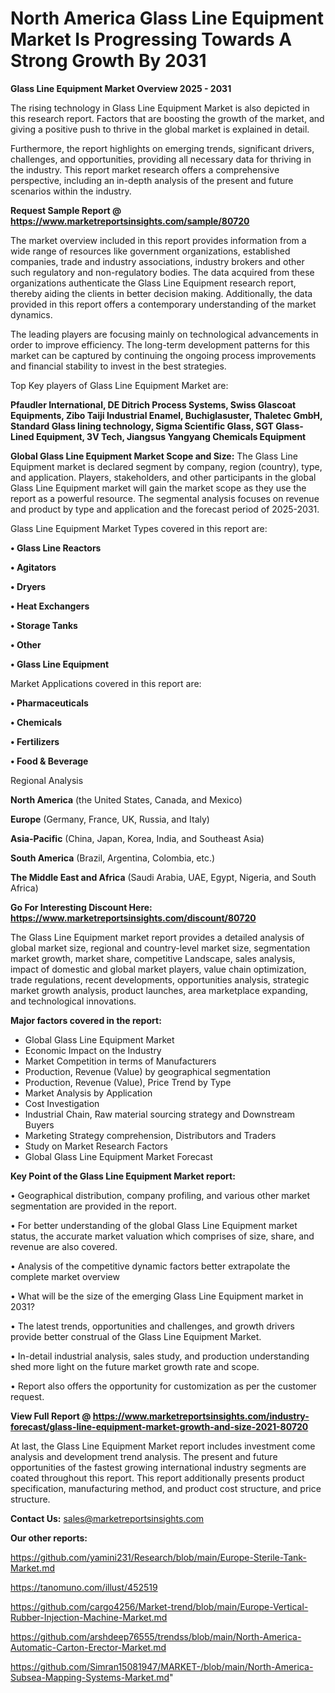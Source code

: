 # North America Glass Line Equipment Market Is Progressing Towards A Strong Growth By 2031

<Strong> Glass Line Equipment Market Overview 2025 - 2031</strong>

The rising technology in Glass Line Equipment Market is also depicted in this research report. Factors that are boosting the growth of the market, and giving a positive push to thrive in the global market is explained in detail.

Furthermore, the report highlights on emerging trends, significant drivers, challenges, and opportunities, providing all necessary data for thriving in the industry. This report market research offers a comprehensive perspective, including an in-depth analysis of the present and future scenarios within the industry.

<strong>Request Sample Report @ <a href=https://www.marketreportsinsights.com/sample/80720>https://www.marketreportsinsights.com/sample/80720</a></strong>

The market overview included in this report provides information from a wide range of resources like government organizations, established companies, trade and industry associations, industry brokers and other such regulatory and non-regulatory bodies. The data acquired from these organizations authenticate the Glass Line Equipment research report, thereby aiding the clients in better decision making. Additionally, the data provided in this report offers a contemporary understanding of the market dynamics.

The leading players are focusing mainly on technological advancements in order to improve efficiency. The long-term development patterns for this market can be captured by continuing the ongoing process improvements and financial stability to invest in the best strategies.

Top Key players of Glass Line Equipment Market are:

<strong>Pfaudler International, DE Ditrich Process Systems, Swiss Glascoat Equipments, Zibo Taiji Industrial Enamel, Buchiglasuster, Thaletec GmbH, Standard Glass lining technology, Sigma Scientific Glass, SGT Glass-Lined Equipment, 3V Tech, Jiangsus Yangyang Chemicals Equipment</strong>

<strong><b>Global Glass Line Equipment Market Scope and Size:</b></strong>
The Glass Line Equipment market is declared segment by company, region (country), type, and application. Players, stakeholders, and other participants in the global Glass Line Equipment market will gain the market scope as they use the report as a powerful resource. The segmental analysis focuses on revenue and product by type and application and the forecast period of 2025-2031.

Glass Line Equipment Market Types covered in this report are:

<strong>• Glass Line Reactors

• Agitators

• Dryers

• Heat Exchangers

• Storage Tanks

• Other

• Glass Line Equipment</strong>

Market Applications covered in this report are:

<strong>• Pharmaceuticals

• Chemicals

• Fertilizers

• Food & Beverage</strong> 

Regional Analysis

<strong>North America</strong> (the United States, Canada, and Mexico)

<strong>Europe</strong> (Germany, France, UK, Russia, and Italy)

<strong>Asia-Pacific</strong> (China, Japan, Korea, India, and Southeast Asia)

<strong>South America</strong> (Brazil, Argentina, Colombia, etc.)

<strong>The Middle East and Africa</strong> (Saudi Arabia, UAE, Egypt, Nigeria, and South Africa)

<strong>Go For Interesting Discount Here: <a href=https://www.marketreportsinsights.com/discount/80720>https://www.marketreportsinsights.com/discount/80720</a></strong>

The Glass Line Equipment market report provides a detailed analysis of global market size, regional and country-level market size, segmentation market growth, market share, competitive Landscape, sales analysis, impact of domestic and global market players, value chain optimization, trade regulations, recent developments, opportunities analysis, strategic market growth analysis, product launches, area marketplace expanding, and technological innovations.

<strong><b>Major factors covered in the report:</b></strong>
<ul>
  <li>Global Glass Line Equipment Market </li>
  <li>Economic Impact on the Industry</li>
  <li>Market Competition in terms of Manufacturers</li>
  <li>Production, Revenue (Value) by geographical segmentation</li>
  <li>Production, Revenue (Value), Price Trend by Type</li>
  <li>Market Analysis by Application</li>
  <li>Cost Investigation</li>
  <li>Industrial Chain, Raw material sourcing strategy and Downstream Buyers</li>
  <li>Marketing Strategy comprehension, Distributors and Traders</li>
  <li>Study on Market Research Factors</li>
  <li>Global Glass Line Equipment Market Forecast</li>
</ul>

<strong><b>Key Point of the Glass Line Equipment Market report:</b></strong>

• Geographical distribution, company profiling, and various other market segmentation are provided in the report.

• For better understanding of the global Glass Line Equipment market status, the accurate market valuation which comprises of size, share, and revenue are also covered.

• Analysis of the competitive dynamic factors better extrapolate the complete market overview

• What will be the size of the emerging Glass Line Equipment market in 2031?

• The latest trends, opportunities and challenges, and growth drivers provide better construal of the Glass Line Equipment Market.

• In-detail industrial analysis, sales study, and production understanding shed more light on the future market growth rate and scope.

• Report also offers the opportunity for customization as per the customer request.

<strong><b>View Full Report @ <a href=https://www.marketreportsinsights.com/industry-forecast/glass-line-equipment-market-growth-and-size-2021-80720>https://www.marketreportsinsights.com/industry-forecast/glass-line-equipment-market-growth-and-size-2021-80720</a></b></strong>


At last, the Glass Line Equipment Market report includes investment come analysis and development trend analysis. The present and future opportunities of the fastest growing international industry segments are coated throughout this report. This report additionally presents product specification, manufacturing method, and product cost structure, and price structure.

<strong>Contact Us:</strong>
sales@marketreportsinsights.com

<strong>Our other reports:</strong>

<a href=https://github.com/yamini231/Research/blob/main/Europe-Sterile-Tank-Market.md>https://github.com/yamini231/Research/blob/main/Europe-Sterile-Tank-Market.md</a>

<a href=https://tanomuno.com/illust/452519>https://tanomuno.com/illust/452519</a>

<a href=https://github.com/cargo4256/Market-trend/blob/main/Europe-Vertical-Rubber-Injection-Machine-Market.md>https://github.com/cargo4256/Market-trend/blob/main/Europe-Vertical-Rubber-Injection-Machine-Market.md</a>

<a href=https://github.com/arshdeep76555/trendss/blob/main/North-America-Automatic-Carton-Erector-Market.md>https://github.com/arshdeep76555/trendss/blob/main/North-America-Automatic-Carton-Erector-Market.md</a>

<a href=https://github.com/Simran15081947/MARKET-/blob/main/North-America-Subsea-Mapping-Systems-Market.md>https://github.com/Simran15081947/MARKET-/blob/main/North-America-Subsea-Mapping-Systems-Market.md</a>"
